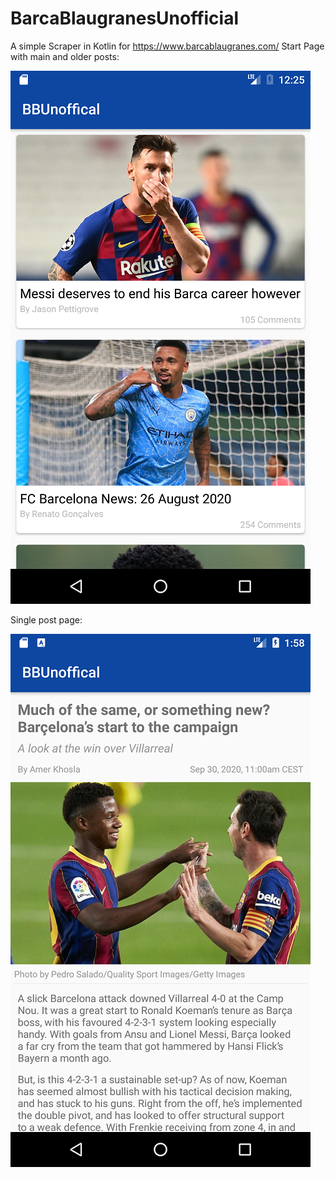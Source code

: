 # BarcaBlaugranesUnofficial
A simple Scraper in Kotlin for https://www.barcablaugranes.com/
Start Page with main and older posts:

![Start Page](/images/screenshot_main.png)

Single post page:

![Single Post](/images/screenshot_post.png)
